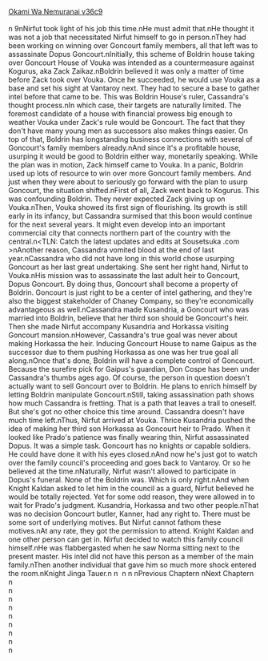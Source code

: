 [Okami Wa Nemuranai v36c9](https://www.sousetsuka.com/2021/02/okami-wa-nemuranai-369.html)
<br/><br/>
n 9nNirfut took light of his job this time.nHe must admit that.nHe thought it was not a job that necessitated Nirfut himself to go in person.nThey had been working on winning over Goncourt family members, all that left was to assassinate Dopus Goncourt.nInitially, this scheme of Boldrin house taking over Goncourt House of Vouka was intended as a countermeasure against Kogurus, aka Zack Zaikaz.nBoldrin believed it was only a matter of time before Zack took over Vouka. Once he succeeded, he would use Vouka as a base and set his sight at Vantaroy next. They had to secure a base to gather intel before that came to be. This was Boldrin House's ruler, Cassandra's thought process.nIn which case, their targets are naturally limited. The foremost candidate of a house with financial prowess big enough to weather Vouka under Zack's rule would be Goncourt. The fact that they don't have many young men as successors also makes things easier. On top of that, Boldrin has longstanding business connections with several of Goncourt's family members already.nAnd since it's a profitable house, usurping it would be good to Boldrin either way, monetarily speaking. While the plan was in motion, Zack himself came to Vouka. In a panic, Boldrin used up lots of resource to win over more Goncourt family members. And just when they were about to seriously go forward with the plan to usurp Goncourt, the situation shifted.nFirst of all, Zack went back to Kogurus. This was confounding Boldrin. They never expected Zack giving up on Vouka.nThen, Vouka showed its first sign of flourishing. Its growth is still early in its infancy, but Cassandra surmised that this boon would continue for the next several years. It might even develop into an important commercial city that connects northern part of the country with the central.n<TLN: Catch the latest updates and edits at Sousetsuka .com >nAnother reason, Cassandra vomited blood at the end of last year.nCassandra who did not have long in this world chose usurping Goncourt as her last great undertaking. She sent her right hand, Nirfut to Vouka.nHis mission was to assassinate the last adult heir to Goncourt, Dopus Goncourt. By doing thus, Goncourt shall become a property of Boldrin. Goncourt is just right to be a center of intel gathering, and they're also the biggest stakeholder of Chaney Company, so they're economically advantageous as well.nCassandra made Kusandria, a Goncourt who was married into Boldrin, believe that her third son should be Goncourt's heir. Then she made Nirfut accompany Kusandria and Horkassa visiting Goncourt mansion.nHowever, Cassandra's true goal was never about making Horkassa the heir. Inducing Goncourt House to name Gaipus as the successor due to them pushing Horkassa as one was her true goal all along.nOnce that's done, Boldrin will have a complete control of Goncourt. Because the surefire pick for Gaipus's guardian, Don Cospe has been under Cassandra's thumbs ages ago. Of course, the person in question doesn't actually want to sell Goncourt over to Boldrin. He plans to enrich himself by letting Boldrin manipulate Goncourt.nStill, taking assassination path shows how much Cassandra is fretting. That is a path that leaves a trail to oneself. But she's got no other choice this time around. Cassandra doesn't have much time left.nThus, Nirfut arrived at Vouka. Thrice Kusandria pushed the idea of making her third son Horkassa as Goncourt heir to Prado. When it looked like Prado's patience was finally wearing thin, Nirfut assassinated Dopus. It was a simple task. Goncourt has no knights or capable soldiers. He could have done it with his eyes closed.nAnd now he's just got to watch over the family council's proceeding and goes back to Vantaroy. Or so he believed at the time.nNaturally, Nirfut wasn't allowed to participate in Dopus's funeral. None of the Boldrin was. Which is only right.nAnd when Knight Kaldan asked to let him in the council as a guard, Nirfut believed he would be totally rejected. Yet for some odd reason, they were allowed in to wait for Prado's judgment. Kusandria, Horkassa and two other people.nThat was no decision Goncourt butler, Kanner, had any right to. There must be some sort of underlying motives. But Nirfut cannot fathom these motives.nAt any rate, they got the permission to attend. Knight Kaldan and one other person can get in. Nirfut decided to watch this family council himself.nHe was flabbergasted when he saw Norma sitting next to the present master. His intel did not have this person as a member of the main family.nThen another individual that gave him so much more shock entered the room.nKnight Jinga Tauer.n n  n n nPrevious Chaptern nNext Chaptern<br/>
n<br/>
n<br/>
n<br/>
n<br/>
n<br/>
n<br/>
n<br/>
n<br/>
n<br/>
